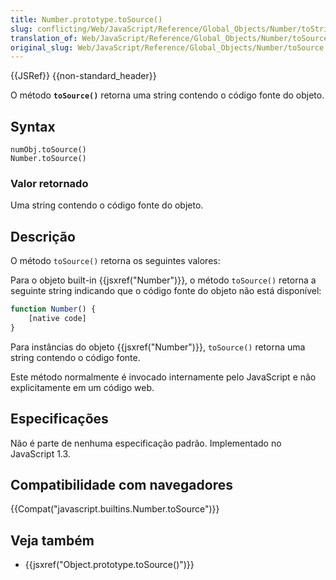 ```yaml
---
title: Number.prototype.toSource()
slug: conflicting/Web/JavaScript/Reference/Global_Objects/Number/toString
translation_of: Web/JavaScript/Reference/Global_Objects/Number/toSource
original_slug: Web/JavaScript/Reference/Global_Objects/Number/toSource
---
```

{{JSRef}} {{non-standard_header}}

O método **`toSource()`** retorna uma string contendo o código fonte do objeto.

## Syntax

```
numObj.toSource()
Number.toSource()
```

### Valor retornado

Uma string contendo o código fonte do objeto.

## Descrição

O método `toSource()` retorna os seguintes valores:

Para o objeto built-in {{jsxref("Number")}}, o método `toSource()` retorna a seguinte string indicando que o código fonte do objeto não está disponível:

```js
function Number() {
    [native code]
}
```

Para instâncias do objeto {{jsxref("Number")}}, `toSource()` retorna uma string contendo o código fonte.

Este método normalmente é invocado internamente pelo JavaScript e não explicitamente em um código web.

## Especificações

Não é parte de nenhuma especificação padrão. Implementado no JavaScript 1.3.

## Compatibilidade com navegadores

{{Compat("javascript.builtins.Number.toSource")}}

## Veja também

- {{jsxref("Object.prototype.toSource()")}}
